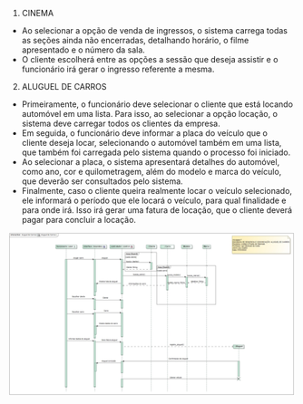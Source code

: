 1) CINEMA
* Ao selecionar a opção de venda de ingressos, o sistema carrega todas as seções ainda não encerradas, detalhando horário, o filme apresentado e o número da sala.
* O cliente escolherá entre as opções a sessão que deseja assistir e o funcionário irá gerar o ingresso referente a mesma.

2) ALUGUEL DE CARROS
* Primeiramente, o funcionário deve selecionar o cliente que está locando automóvel em uma lista. Para isso, ao selecionar a opção locação, o sistema deve carregar todos os clientes da empresa.
* Em seguida, o funcionário deve informar a placa do veículo que o cliente deseja locar, selecionando o automóvel também em uma lista, que também foi carregada pelo sistema quando o processo foi iniciado.
* Ao selecionar a placa, o sistema apresentará detalhes do automóvel, como ano, cor e quilometragem, além do modelo e marca do veículo, que deverão ser consultados pelo sistema.
* Finalmente, caso o cliente queira realmente locar o veículo selecionado, ele informará o período que ele locará o veículo, para qual finalidade e para onde irá. Isso irá gerar uma fatura de locação, que o cliente deverá pagar para concluir a locação.

![Aluguel de Carros](https://github.com/iuryeng/APS/blob/main/Atividade%207/Aluguel%20de%20Carros/Aluguel%20de%20Carros.jpg)
